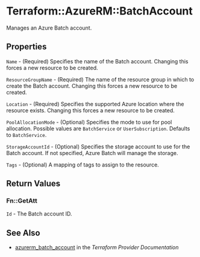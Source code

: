 # Terraform::AzureRM::BatchAccount

Manages an Azure Batch account.

## Properties

`Name` - (Required) Specifies the name of the Batch account. Changing this forces a new resource to be created.

`ResourceGroupName` - (Required) The name of the resource group in which to create the Batch account. Changing this forces a new resource to be created.

`Location` - (Required) Specifies the supported Azure location where the resource exists. Changing this forces a new resource to be created.

`PoolAllocationMode` - (Optional) Specifies the mode to use for pool allocation. Possible values are `BatchService` or `UserSubscription`. Defaults to `BatchService`.

`StorageAccountId` - (Optional) Specifies the storage account to use for the Batch account. If not specified, Azure Batch will manage the storage.

`Tags` - (Optional) A mapping of tags to assign to the resource.


## Return Values

### Fn::GetAtt

`Id` - The Batch account ID.

## See Also

* [azurerm_batch_account](https://www.terraform.io/docs/providers/azurerm/r/batch_account.html) in the _Terraform Provider Documentation_